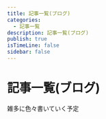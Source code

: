 ```yaml
---
title: 記事一覧(ブログ)
categories:
  - 記事一覧
description: 記事一覧(ブログ)
publish: true
isTimeLine: false
sidebar: false
---
```

# 記事一覧(ブログ)

雑多に色々書いていく予定  
<blogsPostList rootDir="blogs" />
